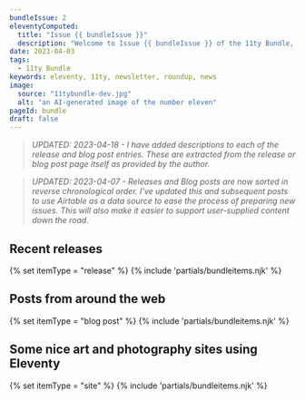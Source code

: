 ```yaml
---
bundleIssue: 2
eleventyComputed:
  title: "Issue {{ bundleIssue }}"
  description: "Welcome to Issue {{ bundleIssue }} of the 11ty Bundle, an occasional bundle of Eleventy releases, blog posts, sites, and resources."
date: 2023-04-03
tags:
  - 11ty Bundle
keywords: eleventy, 11ty, newsletter, roundup, news
image:
  source: "11tybundle-dev.jpg"
  alt: "an AI-generated image of the number eleven"
pageId: bundle
draft: false
---
```


> _UPDATED: 2023-04-18 - I have added descriptions to each of the release and blog post entries. These are extracted from the release or blog post page itself as provided by the author._

> _UPDATED: 2023-04-07 - Releases and Blog posts are now sorted in reverse chronological order. I've updated this and subsequent posts to use Airtable as a data source to ease the process of preparing new issues. This will also make it easier to support user-supplied content down the road._

## Recent releases

{% set itemType = "release" %}
{% include 'partials/bundleitems.njk' %}

## Posts from around the web

{% set itemType = "blog post" %}
{% include 'partials/bundleitems.njk' %}

## Some nice art and photography sites using Eleventy

{% set itemType = "site" %}
{% include 'partials/bundleitems.njk' %}
